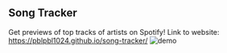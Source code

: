 ## Song Tracker

Get previews of top tracks of artists on Spotify!
Link to website: https://pblpbl1024.github.io/song-tracker/
![demo](https://github.com/pblpbl1024/song-tracker/blob/main/media/demo.gif)
